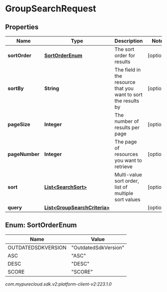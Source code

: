 # GroupSearchRequest


## Properties

| Name | Type | Description | Notes |
| ------------ | ------------- | ------------- | ------------- |
| **sortOrder** | [**SortOrderEnum**](#Enum--SortOrderEnum) | The sort order for results |  [optional] |
| **sortBy** | **String** | The field in the resource that you want to sort the results by |  [optional] |
| **pageSize** | **Integer** | The number of results per page |  [optional] |
| **pageNumber** | **Integer** | The page of resources you want to retrieve |  [optional] |
| **sort** | [**List&lt;SearchSort&gt;**](SearchSort) | Multi-value sort order, list of multiple sort values |  [optional] |
| **query** | [**List&lt;GroupSearchCriteria&gt;**](GroupSearchCriteria) |  |  [optional] |


## Enum: SortOrderEnum

| Name | Value |
| ---- | ----- |
| OUTDATEDSDKVERSION | &quot;OutdatedSdkVersion&quot; | 
| ASC | &quot;ASC&quot; | 
| DESC | &quot;DESC&quot; | 
| SCORE | &quot;SCORE&quot; | 




_com.mypurecloud.sdk.v2:platform-client-v2:223.1.0_
